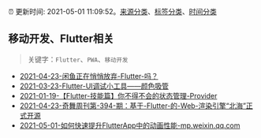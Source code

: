 :alarm_clock: 更新时间: 2021-05-01 11:09:52。[来源分类](../README.md)、[标签分类](../TAGS.md)、[时间分类](../TIMELINE.md)

## 移动开发、Flutter相关


> 关键字：`Flutter`、`PWA`、`移动开发`



- [2021-04-23-闲鱼正在悄悄放弃-Flutter-吗？](https://www.ershicimi.com/p/6a5eec9c3474716924a503b1edca50f3) 
- [2021-03-23-Flutter-UI调试小工具——颜色吸管](https://www.ershicimi.com/p/e7bdeb8ec12cc7df3cb0aa11a92d7123) 
- [2021-01-19-【Flutter-技能篇】你不得不会的状态管理-Provider](https://www.ershicimi.com/p/ce1e5ffc69f2c386ef1395d5f6babc71) 
- [2021-04-23-奇舞周刊第-394-期：基于-Flutter-的-Web-渲染引擎“北海”正式开源](https://www.ershicimi.com/p/a313a269746c1d66570bb5ad85b31be2) 
- [2021-05-01-如何快速提升FlutterApp中的动画性能-mp.weixin.qq.com](https://blogread.cn/news/go.php?idItem=14329&url=http%3A%2F%2Fmp.weixin.qq.com%2Fs%3F__biz%3DMzUyMzM2ODUwMA%3D%3D%26amp%3Bmid%3D2247489732%26amp%3Bidx%3D2%26amp%3Bsn%3Dfc5eccb9be3c542a7bdda300db3a4cd9%26amp%3Bchksm%3Dfa3cf99fcd4b70893220e486c5c5887bf285d729f77ba1da53079824cdf8eb496df9e48442a3%26amp%3Bscene%3D27%23wechat_redirect%26comefrom%3Dhttps%253A%252F%252Fblogread.cn%252Fnews%252F) 